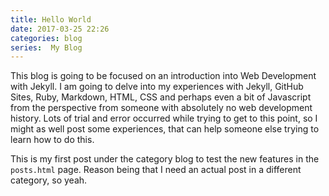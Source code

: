 ```yaml
---
title: Hello World
date: 2017-03-25 22:26
categories: blog
series:  My Blog
---
```



This blog is going to be focused on an introduction into Web Development with Jekyll. I am going to delve into my experiences with Jekyll, GitHub Sites, Ruby, Markdown, HTML, CSS and perhaps even a bit of Javascript from the perspective from someone with absolutely no web development history. Lots of trial and error occurred while trying to get to this point, so I might as well post some experiences, that can help someone else trying to learn how to do this.

This is my first post under the category blog to test the new features in the `posts.html` page. Reason being that I need an actual post in a different category, so yeah.
